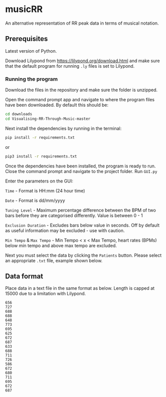 # musicRR

An alternative representation of RR peak data in terms of musical notation.

## Prerequisites

Latest version of Python.

Download Lilypond from https://lilypond.org/download.html and make sure that the default program for running `.ly` files is set to Lilypond.

### Running the program

Download the files in the repository and make sure the folder is unzipped.

Open the command prompt app and navigate to where the program files have been downloaded. By default this should be:

```bash
cd downloads
cd Visualising-RR-Through-Music-master
```

Next install the dependencies by running in the terminal:

```bash
pip install -r requirements.txt
```
or

```bash
pip3 install -r requirements.txt
```

Once the dependencies have been installed, the program is ready to run. Close the command prompt and navigate to the project folder. Run `GUI.py`

Enter the parameters on the GUI:

`Time` - Format is HH:mm (24 hour time)

`Date` - Format is dd/mm/yyyy

`Tuning Level` - Maximum percentage difference between the BPM of two bars before they are categorised differently. Value is between 0 - 1

`Exclusion Duration` - Excludes bars below value in seconds. Off by default as useful information may be excluded - use with caution.

`Min Tempo` & `Max Tempo` - Min Tempo < x < Max Tempo, heart rates (BPMs) below min tempo and above max tempo are excluded.

Next you must select the data by clicking the `Patients` button. Please select an appropriate `.txt` file, example shown below.

## Data format

Place data in a text file in the same format as below. Length is capped at 15000 due to a limitation with Lilypond.

```
656
727
688
688
648
773
695
625
672
687
633
688
711
726
586
672
680
711
695
672
687
```
